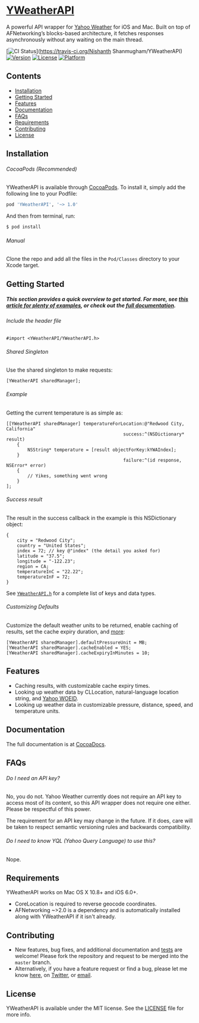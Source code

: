 # [YWeatherAPI](http://cocoadocs.org/docsets/YWeatherAPI/)

A powerful API wrapper for [Yahoo Weather](https://developer.yahoo.com/weather/) for iOS and Mac. Built on top of AFNetworking’s blocks-based architecture, it fetches responses asynchronously without any waiting on the main thread.


[![CI Status](http://img.shields.io/travis/nishanths/YWeatherAPI.svg?style=flat)](https://travis-ci.org/Nishanth Shanmugham/YWeatherAPI)
[![Version](https://img.shields.io/cocoapods/v/YWeatherAPI.svg?style=flat)](http://cocoapods.org/pods/YWeatherAPI)
[![License](https://img.shields.io/cocoapods/l/YWeatherAPI.svg?style=flat)](http://cocoapods.org/pods/YWeatherAPI)
[![Platform](https://img.shields.io/cocoapods/p/YWeatherAPI.svg?style=flat)](http://cocoapods.org/pods/YWeatherAPI)

## Contents

* [Installation](https://github.com/nishanths/YWeatherAPI#installation)
* [Getting Started](https://github.com/nishanths/YWeatherAPI#getting-started)
* [Features](https://github.com/nishanths/YWeatherAPI#features)
* [Documentation](https://github.com/nishanths/YWeatherAPI#documentation)
* [FAQs](https://github.com/nishanths/YWeatherAPI#faqs)
* [Requirements](https://github.com/nishanths/YWeatherAPI#requirements)
* [Contributing](https://github.com/nishanths/YWeatherAPI#contributing)
* [License](https://github.com/nishanths/YWeatherAPI#license)


## Installation

###### CocoaPods (Recommended)

YWeatherAPI is available through [CocoaPods](http://cocoapods.org). To install it, simply add the following line to your Podfile:

```ruby
pod 'YWeatherAPI', '~> 1.0'
```

And then from terminal, run:

```bash
$ pod install
```

###### Manual

Clone the repo and add all the files in the `Pod/Classes` directory to your Xcode target.


## Getting Started

##### This section provides a quick overview to get started. For more, see [this article for plenty of examples](http://nishanths.svbtle.com/getting-started-with-yweather), or check out the [full documentation](https://github.com/nishanths/YWeatherAPI#documentation).

###### Include the header file

```
#import <YWeatherAPI/YWeatherAPI.h>
``` 

###### Shared Singleton

Use the shared singleton to make requests:

```obj-c
[YWeatherAPI sharedManager];
``` 

###### Example

Getting the current temperature is as simple as:

```obj-c
[[YWeatherAPI sharedManager] temperatureForLocation:@"Redwood City, California"
                                            success:^(NSDictionary* result)
    {
        NSString* temperature = [result objectForKey:kYWAIndex]; 
    }
                                            failure:^(id response, NSError* error)
    {
        // Yikes, something went wrong
    }
];
```

###### Success result 
The result in the success callback in the example is this NSDictionary object:

```obj-c
{
    city = "Redwood City"; 
    country = "United States"; 
    index = 72; // key @"index" (the detail you asked for)
    latitude = "37.5"; 
    longitude = "-122.23"; 
    region = CA; 
    temperatureInC = "22.22";
    temperatureInF = 72;
}
```

See [`YWeatherAPI.h`](https://github.com/nishanths/YWeatherAPI/blob/master/Pod/Classes/YWeatherAPI.h) for a complete list of keys and data types.


###### Customizing Defaults

Customize the default weather units to be returned, enable caching of results, set the cache expiry duration, and [more](http://nishanths.svbtle.com/getting-started-with-yweather):

```obj-c
[YWeatherAPI sharedManager].defaultPressureUnit = MB;
[YWeatherAPI sharedManager].cacheEnabled = YES;
[YWeatherAPI sharedManager].cacheExpiryInMinutes = 10;
```

## Features

* Caching results, with customizable cache expiry times.
* Looking up weather data by CLLocation, natural-language location string, and [Yahoo WOEID](https://developer.yahoo.com/geo/geoplanet/guide/concepts.html).
* Looking up weather data in customizable pressure, distance, speed, and temperature units.


## Documentation

The full documentation is at [CocoaDocs](http://cocoadocs.org/docsets/YWeatherAPI/1.0.0/Classes/YWeatherAPI.html).

## FAQs

###### Do I need an API key?

No, you do not. Yahoo Weather currently does not require an API key to access most of its content, so this API wrapper does not require one either. Please be respectful of this power. 

The requirement for an API key may change in the future. If it does, care will be taken to respect semantic versioning rules and backwards compatibility.

###### Do I need to know YQL (Yahoo Query Language) to use this?

Nope.

## Requirements

YWeatherAPI works on Mac OS X 10.8+ and iOS 6.0+. 

* CoreLocation is required to reverse geocode coordinates. 
* AFNetworking ~>2.0 is a dependency and is automatically installed along with YWeatherAPI if it isn't already.

## Contributing

* New features, bug fixes, and additional documentation and [tests](https://github.com/nishanths/YWeatherAPI/tree/master/Example/Tests) are welcome! Please fork the repository and request to be merged into the `master` branch.
* Alternatively, if you have a feature request or find a bug, please let me know [here](https://github.com/nishanths/YWeatherAPI/issues), on [Twitter](https://twitter.com/nshanmugham), or [email](mailto:nishanth.gerrard@gmail.com).

## License

YWeatherAPI is available under the MIT license. See the [LICENSE](https://github.com/nishanths/YWeatherAPI/blob/master/LICENSE) file for more info.
